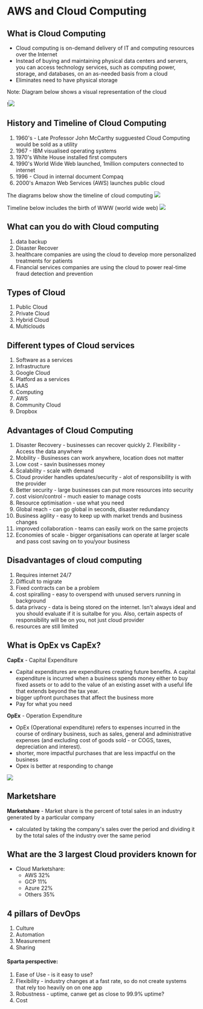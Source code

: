 # AWS and Cloud Computing

## What is Cloud Computing 
- Cloud computing is on-demand delivery of IT and computing resources over the Internet
- Instead of buying and maintaining physical data centers and servers, you can access technology services, such as computing power, storage, and databases, on an as-needed basis from a cloud
- Eliminates need to have physical storage

Note: Diagram below shows a visual representation of the cloud

!![](C:\Users\wafam\Downloads\cloud_computing.png)

## History and Timeline of Cloud Computing 

1. 1960's - Late Professor John McCarthy sugguested Cloud Computing would be sold as a utility 
2. 1967 - IBM visualised operating systems 
3. 1970's White House installed first computers 
4. 1990's World Wide Web launched, 1million computers connected to internet 
5. 1996 - Cloud in internal document Compaq
6. 2000's Amazon Web Services (AWS) launches public cloud

The diagrams below show the timeline of cloud computing 
![](C:\Users\wafam\Downloads\computing_timeline.png)

Timeline below includes the birth of WWW (world wide web)
![](C:\Users\wafam\Downloads\cloud_computing_timeline.png)

##  What can you do with Cloud computing 
1. data backup
2. Disaster Recover
3. healthcare companies are using the cloud to develop more personalized treatments for patients
4. Financial services companies are using the cloud to power real-time fraud detection and prevention

## Types of Cloud 
1. Public Cloud 
2. Private Cloud 
3. Hybrid Cloud
4. Multiclouds

## Different types of Cloud services
1. Software as a services
2. Infrastructure 
3. Google Cloud
4. Platford as a services 
5. IAAS
6. Computing 
7. AWS
8. Community Cloud 
9. Dropbox

## Advantages of Cloud Computing 
1. Disaster Recovery - businesses can recover quickly
   2. Flexibility - Access the data anywhere
3. Mobility - Businesses can work anywhere, location does not matter
3. Low cost - savin businesses money
4. Scalability - scale with demand 
5. Cloud provider handles updates/security - alot of responsibility is with the provider
6. Better security - large businesses can put more resources into security 
7. cost vision/control - much easier to manage costs
8. Resource optimisation - use what you need
9. Global reach - can go global in seconds, disaster redundancy 
10. Business agility - easy to keep up with market trends and business changes 
11. improved collaboration - teams can easily work on the same projects 
12. Economies of scale - bigger organisations can operate at larger scale and pass cost saving on to you/your business 

## Disadvantages of cloud computing 
1. Requires internet 24/7
2. Difficult to migrate 
3. Fixed contracts can be a problem 
4. cost spiralling - easy to overspend with unused servers running in background 
5. data privacy - data is being stored on the internet. Isn't always ideal and you should evaluate if it is suitalbe for you. Also, certain aspects of responsibility will be on you, not just cloud provider
6. resources are still limited 

## What is OpEx vs CapEx?
**CapEx** - Capital Expenditure 
- Capital expenditures are expenditures creating future benefits. A capital expenditure is incurred when a business spends money either to buy fixed assets or to add to the value of an existing asset with a useful life that extends beyond the tax year.
- bigger upfront purchases that affect the business more 
- Pay for what you need

**OpEx** - Operation Expenditure 
- OpEx (Operational expenditure) refers to expenses incurred in the course of ordinary business, such as sales, general and administrative expenses (and excluding cost of goods sold - or COGS, taxes, depreciation and interest).
- shorter, more impactful purchases that are less impactful on the business  
- Opex is better at responding to change

![](C:\Users\wafam\Downloads\capex_vs_opex.png)

## Marketshare 

**Marketshare** - Market share is the percent of total sales in an industry generated by a particular company
- calculated by taking the company's sales over the period and dividing it by the total sales of the industry over the same period


## What are the 3 largest Cloud providers known for
- Cloud Marketshare:
  - AWS 32%
  - GCP 11%
  - Azure 22%
  - Others 35%

## 4 pillars of DevOps
1. Culture 
2. Automation 
3. Measurement 
4. Sharing 

#### Sparta perspective:    
1. Ease of Use - is it easy to use?
2. Flexibility - industry changes at a fast rate, so do not create systems that rely too heavily on on one app
3. Robustness - uptime, canwe get as close to 99.9% uptime? 
4. Cost